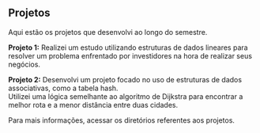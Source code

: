 ## Projetos

Aqui estão os projetos que desenvolvi ao longo do semestre.

**Projeto 1:** Realizei um estudo utilizando estruturas de dados lineares para resolver um problema enfrentado por investidores na hora de realizar seus negócios.

**Projeto 2:** Desenvolvi um projeto focado no uso de estruturas de dados associativas, como a tabela hash. <br>
Utilizei uma lógica semelhante ao algoritmo de Dijkstra para encontrar a melhor rota e a menor distância entre duas cidades.

Para mais informações, acessar os diretórios referentes aos projetos.
